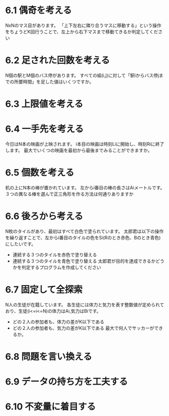 # 6.1 偶奇を考える

NxNのマス目があります。
「上下左右に隣り合うマスに移動する」という操作をちょうどK回行うことで、左上から右下マスまで移動てきるか判定してください

# 6.2 足された回数を考える

N個の駅とM個のバス停があります。
すべての組(i,j)に対して「駅iからバス停jまでの所要時間」を足した値はいくつですか。

# 6.3 上限値を考える

# 6.4 一手先を考える

今日はN本の映画が上映されます。
i本目の映画は時刻Liに開始し、時刻Riに終了します。
最大でいくつの映画を最初から最後までみることができますか。

# 6.5 個数を考える

机の上にN本の棒が置かれています。
左からi番目の棒の長さはAiメートルです。
３つの異なる棒を選んで正三角形を作る方法は何通りありますか

# 6.6 後ろから考える

N枚のタイルがあり、最初はすべて白色で塗られています。
太郎君は以下の操作を繰り返すことで、左からi番目のタイルの色をSi(Rのとき赤色、Bのとき青色)にしたいです。
- 連続する３つのタイルを赤色で塗り替える
- 連続する３つのタイルを青色で塗り替える
太郎君が目的を達成できるかどうかを判定するプログラムを作成してください

# 6.7 固定して全探索

N人の生徒が在籍しています。
各生徒には体力と気力を表す整数値が定められており、生徒(i<=i<=N)の体力はAi,気力はBiです。
- どの２人の参加者も、体力の差がK以下である
- どの２人の参加者も、気力の差がK以下である
最大で何人でサッカーができるか。

# 6.8 問題を言い換える
# 6.9 データの持ち方を工夫する
# 6.10 不変量に着目する
